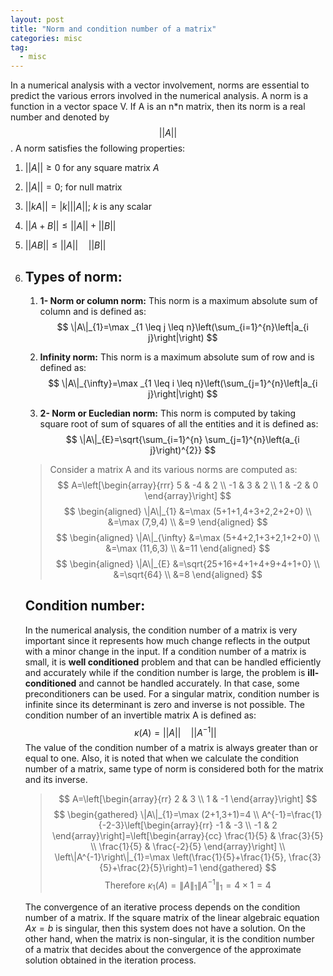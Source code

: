 ```yaml
---
layout: post
title: "Norm and condition number of a matrix"
categories: misc
tag: 
  - misc
---
```




In a numerical analysis with a vector involvement, norms are essential to predict the various errors involved in the numerical analysis. A norm is a function in a vector space V. If A is an n*n matrix, then its norm is a real number and denoted by $$||A||$$. A norm satisfies the following properties:

1. $||A|| \geq 0$ for any square matrix $A$
2. $||A||=0$; for null matrix
3. $||kA||=|k| ||A||$; $k$ is any scalar
4. $||A+B|| \leq||A||+||B||$
5. $||AB|| \leq||A|| \quad||B||$

1. ## Types of norm:

   1. **1- Norm or column norm:** This norm is a maximum absolute sum of column and is defined as:
      $$
      \|A\|_{1}=\max _{1 \leq j \leq n}\left(\sum_{i=1}^{n}\left|a_{i j}\right|\right)
      $$

   2. **Infinity norm:** This norm is a maximum absolute sum of row and is defined as:
      $$
      \|A\|_{\infty}=\max _{1 \leq i \leq n}\left(\sum_{j=1}^{n}\left|a_{i j}\right|\right)
      $$

   3. **2- Norm or Eucledian norm:** This norm is computed by taking square root of sum of squares of all the entities and it is defined as:
      $$
      \|A\|_{E}=\sqrt{\sum_{i=1}^{n} \sum_{j=1}^{n}\left(a_{i j}\right)^{2}}
      $$

   

   > Consider a matrix A and its various norms are computed as:
   > $$
   > A=\left[\begin{array}{rrr}
   > 5 & -4 & 2 \\
   > -1 & 3 & 2 \\
   > 1 & -2 & 0
   > \end{array}\right]
   > $$
   > $$
   > \begin{aligned}
   > \|A\|_{1} &=\max (5+1+1,4+3+2,2+2+0) \\
   > &=\max (7,9,4) \\
   > &=9
   > \end{aligned}
   > $$
   > $$
   > \begin{aligned}
   > \|A\|_{\infty} &=\max (5+4+2,1+3+2,1+2+0) \\
   > &=\max (11,6,3) \\
   > &=11
   > \end{aligned}
   > $$
   > $$
   > \begin{aligned}
   > \|A\|_{E} &=\sqrt{25+16+4+1+4+9+4+1+0} \\
   > &=\sqrt{64} \\
   > &=8
   > \end{aligned}
   > $$

   ## **Condition number:**

    In the numerical analysis, the condition number of a matrix is very important since it represents how much change reflects in the output with a minor change in the input. If a condition number of a matrix is small, it is **well conditioned** problem and that can be handled efficiently and accurately while if the condition number is large, the problem is **ill-conditioned** and cannot be handled accurately. In that case, some preconditioners can be used. For a singular matrix, condition number is infinite since its determinant is zero and inverse is not possible. The condition number of an invertible matrix A is defined as:
   $$
   \kappa(A)=||A|| \quad\left||A^{-1}\right||
   $$
   The value of the condition number of a matrix is always greater than or equal to one. Also, it is noted that when we calculate the condition number of a matrix, same type of norm is considered both for the matrix and its inverse.

   > $$
   > A=\left[\begin{array}{rr}
   > 2 & 3 \\
   > 1 & -1
   > \end{array}\right]
   > $$$$
   > \begin{gathered}
   > \|A\|_{1}=\max (2+1,3+1)=4 \\
   > A^{-1}=\frac{1}{-2-3}\left[\begin{array}{rr}
   > -1 & -3 \\
   > -1 & 2
   > \end{array}\right]=\left[\begin{array}{cc}
   > \frac{1}{5} & \frac{3}{5} \\
   > \frac{1}{5} & \frac{-2}{5}
   > \end{array}\right] \\
   > \left\|A^{-1}\right\|_{1}=\max \left(\frac{1}{5}+\frac{1}{5}, \frac{3}{5}+\frac{2}{5}\right)=1 
   > \end{gathered}
   > $$$$
   > \text { Therefore } \kappa_{1}(A)=\|A\|_{1}\left\|A^{-1}\right\|_{1}=4 \times 1=4
   > $$

   The convergence of an iterative process depends on the condition number of a matrix.  If the square matrix of the linear algebraic equation $A x=b$ is singular, then this system does not have a solution. On the other hand, when the matrix is non-singular, it is the condition number of a matrix that decides about the convergence of the approximate solution obtained in the iteration process.

> 
